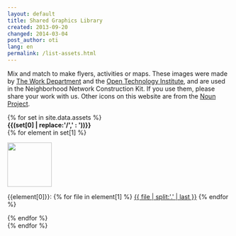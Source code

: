 ```yaml
---
layout: default
title: Shared Graphics Library
created: 2013-09-20
changed: 2014-03-04
post_author: oti
lang: en
permalink: /list-assets.html
---
```


Mix and match to make flyers, activities or maps. These images were made by <a href="http://www.theworkdept.com/">The Work Department</a> and the <a href="http://opentechinstitute.org">Open Technology Institute</a>, and are used in the Neighborhood Network Construction Kit. If you use them, please share your work with us. Other icons on this website are from the <a href="http://thenounproject.com/">Noun Project</a>.

<div class="grid">
{% for set in site.data.assets %}
  <div class="grid-row">		     
     <strong>{{(set[0] | replace:'/',' : '))}}</strong>
  </div>
  <div class="grid-row">		     
    {% for element in set[1] %}
      <div class="element align-center">
	<p><a href="{{site.baseurl}}/{{set[0]}}/{{element[1] | first}}"><img src="{{site.baseurl}}/{{set[0]}}/{{element[1] | first}}" style="height:100px;max-width:100%" class="highlight"></a></p>
	<p>{{element[0]}}: 
	{% for file in element[1] %}
	<a href="{{site.baseurl}}/{{set[0]}}/{{file}}">{{ file | split:'.' | last }}</a>
	{% endfor %}
	</p>
      </div>
    {% endfor %}
  </div>
{% endfor %}

</div>
